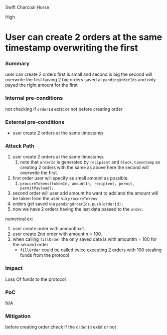 Swift Charcoal Horse

High

# User can create 2 orders at the same timestamp overwriting the first


### Summary
user can create 2 orders first is small and second is big the second will overwrite the first having 2 big orders saved at `pendingOrderIds`
and only payed the right amount for the first
### Internal pre-conditions
not checking if `orderId` exist or not before creating order
### External pre-conditions

- user create 2 orders at the same timestamp

### Attack Path

1.  user create 2 orders at the same timestamp.
	1. note that `orderId` is generated by `recipient` and `block.timestamp` so creating 2 orders with the same as above here the second will overwrite the first.
2. first order user will specify as small amount as possible.
	1. `procureTokens(tokenIn, amountIn, recipient, permit, permitPayload);`
3. second order will user add amount he want to add and the amount will be taken from the user via `procureTokens`
4. orders get saved via `pendingOrderIds.push(orderId);`
5. now we have 2 orders having the last data passed to the `order`.

numerical ex:
1. user create order with amountIn=1.
2. user create 2nd order with amountIn = 100.
3. when calling `fillOrder` the only saved data is with amountIn = 100 for the second order
	- `fillOrder` could be called twice executing 2 orders with 100 stealing funds from the protocol

### Impact

Loss Of funds to the protocol
### PoC

N/A

### Mitigation

before creating order check if the `orderId` exist or not